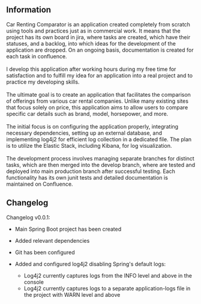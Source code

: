 ## Information
Car Renting Comparator is an application created completely from scratch using tools and practices just as in commercial work. It means that the project has its own board in jira, where tasks are created, which have their statuses, and a backlog, into which ideas
for the development of the application are dropped. On an ongoing basis, documentation is created for each task in confluence. <br /> <br />
I develop this application after working hours during my free time for satisfaction and to fulfill my idea for an application into a real project and to practice my developing skills. <br /> <br />
The ultimate goal is to create an application that facilitates the comparison of offerings from various car rental companies. Unlike many existing sites that focus solely on price, this application aims to allow users to compare specific car details such as brand,
model, horsepower, and more. <br /> <br />
The initial focus is on configuring the application properly, integrating necessary dependencies, setting up an external database, and implementing log4j2 for efficient log collection in a dedicated file. The plan is to utilize the Elastic Stack, including Kibana,
for log visualization. <br /> <br />
The development process involves managing separate branches for distinct tasks, which are then merged into the develop branch, where are tested and deployed into main production branch after successful testing. Each functionality has its own junit
tests and detailed documentation is maintained on Confluence.

## Changelog
Changelog v0.0.1:
* Main Spring Boot project has been created
* Added relevant dependencies
* Git has been configured
* Added and configured log4j2 disabling Spring's default logs:

  - Log4j2 currently captures logs from the INFO level and above in the console
  - Log4j2 currently captures logs to a separate application-logs file in the project with WARN level and above